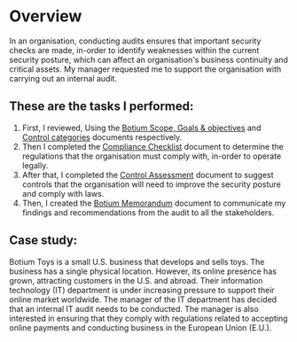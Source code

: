 # Overview 
In an organisation, conducting audits ensures that important security checks are made, in-order to identify weaknesses within the current security posture, which can affect an organisation's business continuity and critical assets. My manager requested me to support the organisation with carrying out an internal audit. 


## These are the tasks I performed:
1. First, I reviewed, Using the [Botium Scope, Goals & objectives](/Resources/BotiumScope.docx.pdf) and [Control categories](/Resources/ControlCategories.docx.pdf) documents respectively. 
2. Then I completed the [Compliance Checklist](/ComplianceChecklist.docx.pdf) document to determine the regulations that the organisation must comply with, in-order to operate legally.
3. After that, I completed the [Control Assessment](/ControlsAssessment.docx.pdf) document to suggest controls that the organisation will need to improve the security posture and comply with laws. 
4. Then, I created the [Botium Memorandum](/BotiumAuditMemmorandum.docx.pdf) document to communicate my findings and recommendations from the audit to all the stakeholders.


## Case study:
Botium Toys is a small U.S. business that develops and sells toys. The business has a single physical location. However, its online presence has grown, attracting customers in the U.S. and abroad. Their information technology (IT) department is under increasing pressure to support their online market worldwide. 
The manager of the IT department has decided that an internal IT audit needs to be conducted. The manager is also interested in ensuring that they comply with regulations related to accepting online payments and conducting business in the European Union (E.U.).   
